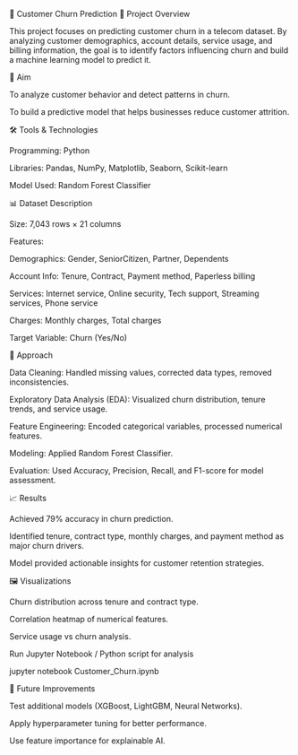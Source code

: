 📌 Customer Churn Prediction
📖 Project Overview

This project focuses on predicting customer churn in a telecom dataset. By analyzing customer demographics, account details, service usage, and billing information, the goal is to identify factors influencing churn and build a machine learning model to predict it.

🎯 Aim

To analyze customer behavior and detect patterns in churn.

To build a predictive model that helps businesses reduce customer attrition.

🛠️ Tools & Technologies

Programming: Python

Libraries: Pandas, NumPy, Matplotlib, Seaborn, Scikit-learn

Model Used: Random Forest Classifier

📊 Dataset Description

Size: 7,043 rows × 21 columns

Features:

Demographics: Gender, SeniorCitizen, Partner, Dependents

Account Info: Tenure, Contract, Payment method, Paperless billing

Services: Internet service, Online security, Tech support, Streaming services, Phone service

Charges: Monthly charges, Total charges

Target Variable: Churn (Yes/No)

🚀 Approach

Data Cleaning: Handled missing values, corrected data types, removed inconsistencies.

Exploratory Data Analysis (EDA): Visualized churn distribution, tenure trends, and service usage.

Feature Engineering: Encoded categorical variables, processed numerical features.

Modeling: Applied Random Forest Classifier.

Evaluation: Used Accuracy, Precision, Recall, and F1-score for model assessment.

📈 Results

Achieved 79% accuracy in churn prediction.

Identified tenure, contract type, monthly charges, and payment method as major churn drivers.

Model provided actionable insights for customer retention strategies.

🖼️ Visualizations

Churn distribution across tenure and contract type.

Correlation heatmap of numerical features.

Service usage vs churn analysis.


Run Jupyter Notebook / Python script for analysis

jupyter notebook Customer_Churn.ipynb

📌 Future Improvements

Test additional models (XGBoost, LightGBM, Neural Networks).

Apply hyperparameter tuning for better performance.

Use feature importance for explainable AI.




